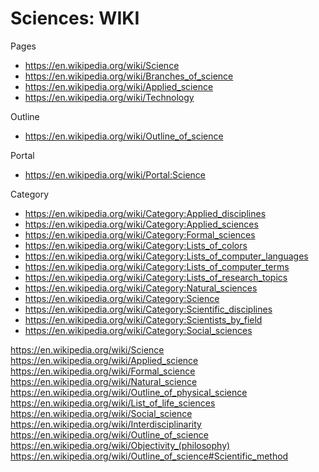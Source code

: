 # Sciences: WIKI

Pages
- https://en.wikipedia.org/wiki/Science
- https://en.wikipedia.org/wiki/Branches_of_science
- https://en.wikipedia.org/wiki/Applied_science
- https://en.wikipedia.org/wiki/Technology

Outline
- https://en.wikipedia.org/wiki/Outline_of_science

Portal
- https://en.wikipedia.org/wiki/Portal:Science

Category
- https://en.wikipedia.org/wiki/Category:Applied_disciplines
- https://en.wikipedia.org/wiki/Category:Applied_sciences
- https://en.wikipedia.org/wiki/Category:Formal_sciences
- https://en.wikipedia.org/wiki/Category:Lists_of_colors
- https://en.wikipedia.org/wiki/Category:Lists_of_computer_languages
- https://en.wikipedia.org/wiki/Category:Lists_of_computer_terms
- https://en.wikipedia.org/wiki/Category:Lists_of_research_topics
- https://en.wikipedia.org/wiki/Category:Natural_sciences
- https://en.wikipedia.org/wiki/Category:Science
- https://en.wikipedia.org/wiki/Category:Scientific_disciplines
- https://en.wikipedia.org/wiki/Category:Scientists_by_field
- https://en.wikipedia.org/wiki/Category:Social_sciences


https://en.wikipedia.org/wiki/Science
https://en.wikipedia.org/wiki/Applied_science
https://en.wikipedia.org/wiki/Formal_science
https://en.wikipedia.org/wiki/Natural_science
https://en.wikipedia.org/wiki/Outline_of_physical_science
https://en.wikipedia.org/wiki/List_of_life_sciences
https://en.wikipedia.org/wiki/Social_science
https://en.wikipedia.org/wiki/Interdisciplinarity
https://en.wikipedia.org/wiki/Outline_of_science
https://en.wikipedia.org/wiki/Objectivity_(philosophy)
https://en.wikipedia.org/wiki/Outline_of_science#Scientific_method
